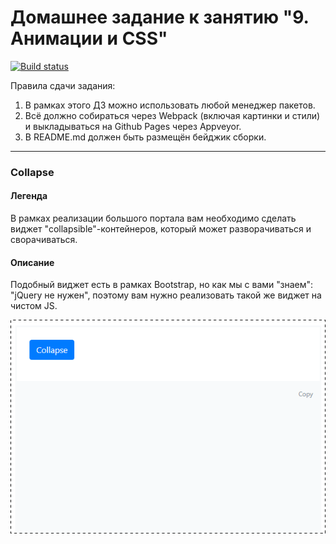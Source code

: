 # Домашнее задание к занятию "9. Анимации и CSS"

[![Build status](https://ci.appveyor.com/api/projects/status/a7ca24e8myxe49yu?svg=true)](https://ci.appveyor.com/project/idontknow3210/ahj-animation)

Правила сдачи задания:

1. В рамках этого ДЗ можно использовать любой менеджер пакетов.
2. Всё должно собираться через Webpack (включая картинки и стили) и выкладываться на Github Pages через Appveyor.
3. В README.md должен быть размещён бейджик сборки.

---

### Collapse

#### Легенда

В рамках реализации большого портала вам необходимо сделать виджет "collapsible"-контейнеров, который может разворачиваться и сворачиваться.

#### Описание

Подобный виджет есть в рамках Bootstrap, но как мы с вами "знаем": "jQuery не нужен", поэтому вам нужно реализовать такой же виджет на чистом JS.

![](./pic/collapse.gif)
